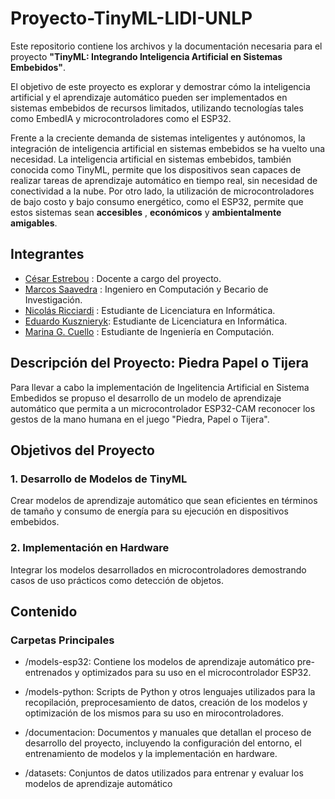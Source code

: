 # Proyecto-TinyML-LIDI-UNLP
Este repositorio contiene los archivos y la documentación necesaria para el proyecto **"TinyML: Integrando Inteligencia Artificial en Sistemas Embebidos"**. 

El objetivo de este proyecto es explorar y demostrar cómo la inteligencia artificial y el aprendizaje automático pueden ser implementados en sistemas embebidos de recursos limitados, utilizando tecnologías tales como EmbedIA y microcontroladores como el ESP32.

Frente a la creciente demanda de sistemas inteligentes y autónomos, la integración de inteligencia artificial en sistemas embebidos se ha vuelto una necesidad. La inteligencia artificial en sistemas embebidos, también conocida como TinyML, permite que los dispositivos sean capaces de realizar tareas de aprendizaje automático en tiempo real, sin necesidad de conectividad a la nube. Por otro lado, la utilización de microcontroladores de bajo costo y bajo consumo energético, como el ESP32, permite que estos sistemas sean **accesibles** , **económicos** y **ambientalmente amigables**.

## Integrantes
- [César Estrebou]() : Docente a cargo del proyecto.
- [Marcos Saavedra]() : Ingeniero en Computación y Becario de Investigación.
- [Nicolás Ricciardi]() : Estudiante de Licenciatura en Informática.
- [Eduardo Kusznieryk](): Estudiante de Licenciatura en Informática.
- [Marina G. Cuello]() : Estudiante de Ingeniería en Computación.

## Descripción del Proyecto: Piedra Papel o Tijera
Para llevar a cabo la implementación de Ingelitencia Artificial en Sistema Embedidos se propuso el desarrollo de un modelo de aprendizaje automático que permita a un microcontrolador ESP32-CAM reconocer los gestos de la mano humana en el juego "Piedra, Papel o Tijera".



## Objetivos del Proyecto

### 1. Desarrollo de Modelos de TinyML 
Crear modelos de aprendizaje automático que sean eficientes en términos de tamaño y consumo de energía para su ejecución en dispositivos embebidos.

### 2. Implementación en Hardware
Integrar los modelos desarrollados en microcontroladores demostrando casos de uso prácticos como detección de objetos.

## Contenido

### Carpetas Principales

 - /models-esp32: Contiene los modelos de aprendizaje automático pre-entrenados y optimizados para su uso en el microcontrolador ESP32. 
    
 - /models-python: Scripts de Python y otros lenguajes utilizados para la recopilación, preprocesamiento de datos, creación de los modelos y optimización de los mismos para su uso en mirocontroladores.
    
 - /documentacion: Documentos y manuales que detallan el proceso de desarrollo del proyecto, incluyendo la configuración del entorno, el entrenamiento de modelos y la implementación en hardware.    
 
 - /datasets: Conjuntos de datos utilizados para entrenar y evaluar los modelos de aprendizaje automático


